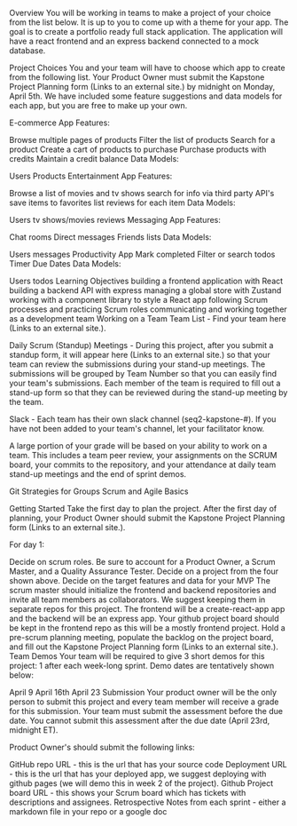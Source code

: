 Overview
You will be working in teams to make a project of your choice from the list below. It is up to you to come up with a theme for your app. The goal is to create a portfolio ready full stack application. The application will have a react frontend and an express backend connected to a mock database. 

Project Choices
You and your team will have to choose which app to create from the following list. Your Product Owner must submit the Kapstone Project Planning form (Links to an external site.) by midnight on Monday, April 5th. We have included some feature suggestions and data models for each app, but you are free to make up your own.

E-commerce App
Features:

Browse multiple pages of products
Filter the list of products
Search for a product
Create a cart of products to purchase
Purchase products with credits
Maintain a credit balance
Data Models:

Users
Products
Entertainment App
Features:

Browse a list of movies and tv shows
search for info via third party API's
save items to favorites list
reviews for each item
Data Models:

Users
tv shows/movies
reviews
Messaging App
Features:

Chat rooms
Direct messages
Friends lists
Data Models:

Users
messages
Productivity App
Mark completed
Filter or search todos
Timer
Due Dates
Data Models:

Users
todos
Learning Objectives
building a frontend application with React
building a backend API with express
managing a global store with Zustand
working with a component library to style a React app
following Scrum processes and practicing Scrum roles
communicating and working together as a development team
Working on a Team
Team List - Find your team here (Links to an external site.).

Daily Scrum (Standup) Meetings - During this project, after you submit a standup form, it will appear here (Links to an external site.) so that your team can review the submissions during your stand-up meetings. The submissions will be grouped by Team Number so that you can easily find your team's submissions. Each member of the team is required to fill out a stand-up form so that they can be reviewed during the stand-up meeting by the team.

Slack - Each team has their own slack channel (seq2-kapstone-#). If you have not been added to your team's channel, let your facilitator know.

A large portion of your grade will be based on your ability to work on a team. This includes a team peer review, your assignments on the SCRUM board, your commits to the repository, and your attendance at daily team stand-up meetings and the end of sprint demos.

Git Strategies for Groups
Scrum and Agile Basics

Getting Started
Take the first day to plan the project. After the first day of planning, your Product Owner should submit the Kapstone Project Planning form (Links to an external site.).

For day 1:

Decide on scrum roles. Be sure to account for a Product Owner, a Scrum Master, and a Quality Assurance Tester.
Decide on a project from the four shown above.
Decide on the target features and data for your MVP
The scrum master should initialize the frontend and backend repositories and invite all team members as collaborators. We suggest keeping them in separate repos for this project. The frontend will be a create-react-app app and the backend will be an express app. Your github project board should be kept in the frontend repo as this will be a mostly frontend project.
Hold a pre-scrum planning meeting, populate the backlog on the project board, and fill out the Kapstone Project Planning form (Links to an external site.).
Team Demos
Your team will be required to give 3 short demos for this project: 1 after each week-long sprint. Demo dates are tentatively shown below:

April 9 
April 16th
April 23
Submission
Your product owner will be the only person to submit this project and every team member will receive a grade for this submission. Your team must submit the assessment before the due date. You cannot submit this assessment after the due date (April 23rd, midnight ET).

Product Owner's should submit the following links:

GitHub repo URL - this is the url that has your source code
Deployment URL - this is the url that has your deployed app, we suggest deploying with github pages (we will demo this in week 2 of the project).
Github Project board URL - this shows your Scrum board which has tickets with descriptions and assignees.
Retrospective Notes from each sprint - either a markdown file in your repo or a google doc
